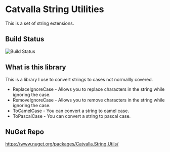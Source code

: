 # Catvalla String Utilities
This is a set of string extensions.

## Build Status
![Build Status](https://github.com/cmbyerly/catvalla.string/actions/workflows/dotnet.yml/badge.svg)

## What is this library
This is a library I use to convert strings to cases not normallly covered.

- ReplaceIgnoreCase - Allows you to replace characters in the string while ignoring the case.
- RemoveIgnoreCase - Allows you to remove characters in the string while ignoring the case.
- ToCamelCase - You can convert a string to camel case.
- ToPascalCase - You can convert a string to pascal case.

## NuGet Repo
https://www.nuget.org/packages/Catvalla.String.Utils/